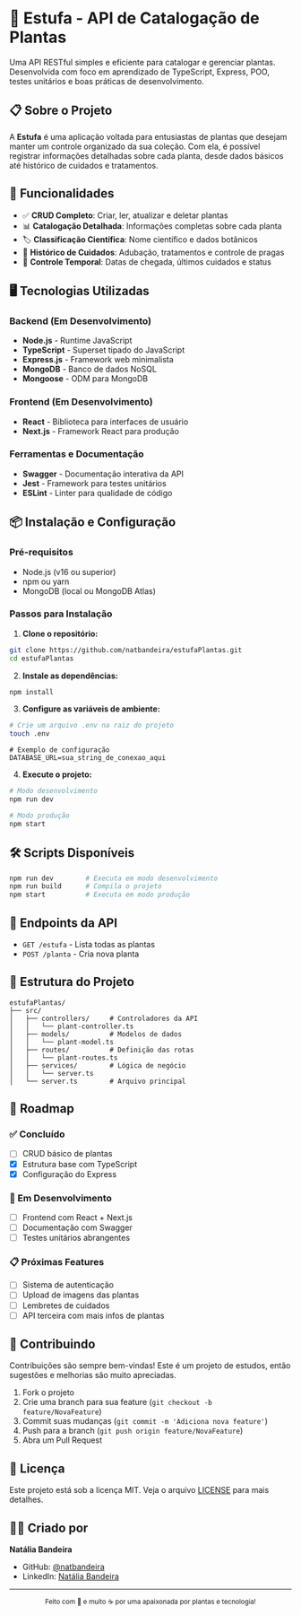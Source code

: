 # 🌱 Estufa - API de Catalogação de Plantas

Uma API RESTful simples e eficiente para catalogar e gerenciar plantas. Desenvolvida com foco em aprendizado de TypeScript, Express, POO, testes unitários e boas práticas de desenvolvimento.

## 📋 Sobre o Projeto

A **Estufa** é uma aplicação voltada para entusiastas de plantas que desejam manter um controle organizado da sua coleção. Com ela, é possível registrar informações detalhadas sobre cada planta, desde dados básicos até histórico de cuidados e tratamentos.

## 🌿 Funcionalidades

- ✅ **CRUD Completo**: Criar, ler, atualizar e deletar plantas
- 📊 **Catalogação Detalhada**: Informações completas sobre cada planta
- 🏷️ **Classificação Científica**: Nome científico e dados botânicos
- 🌱 **Histórico de Cuidados**: Adubação, tratamentos e controle de pragas
- 📅 **Controle Temporal**: Datas de chegada, últimos cuidados e status

## 🖥️ Tecnologias Utilizadas

### Backend (Em Desenvolvimento)
- **Node.js** - Runtime JavaScript
- **TypeScript** - Superset tipado do JavaScript
- **Express.js** - Framework web minimalista
- **MongoDB** - Banco de dados NoSQL
- **Mongoose** - ODM para MongoDB

### Frontend (Em Desenvolvimento)
- **React** - Biblioteca para interfaces de usuário
- **Next.js** - Framework React para produção

### Ferramentas e Documentação
- **Swagger** - Documentação interativa da API
- **Jest** - Framework para testes unitários
- **ESLint** - Linter para qualidade de código

## 📦 Instalação e Configuração

### Pré-requisitos
- Node.js (v16 ou superior)
- npm ou yarn
- MongoDB (local ou MongoDB Atlas)

### Passos para Instalação

1. **Clone o repositório:**
```bash
git clone https://github.com/natbandeira/estufaPlantas.git
cd estufaPlantas
```

2. **Instale as dependências:**
```bash
npm install
```

3. **Configure as variáveis de ambiente:**
```bash
# Crie um arquivo .env na raiz do projeto
touch .env
```

```env
# Exemplo de configuração
DATABASE_URL=sua_string_de_conexao_aqui
```

4. **Execute o projeto:**
```bash
# Modo desenvolvimento
npm run dev

# Modo produção
npm start
```

## 🛠️ Scripts Disponíveis

```bash
npm run dev        # Executa em modo desenvolvimento
npm run build      # Compila o projeto
npm start          # Executa em modo produção
```

## 📡 Endpoints da API

- `GET /estufa` - Lista todas as plantas
- `POST /planta` - Cria nova planta

## 📁 Estrutura do Projeto

```
estufaPlantas/
├── src/
│   ├── controllers/     # Controladores da API
│   │   └── plant-controller.ts
│   ├── models/          # Modelos de dados  
│   │   └── plant-model.ts
│   ├── routes/          # Definição das rotas
│   │   └── plant-routes.ts
│   ├── services/        # Lógica de negócio
│   │   └── server.ts
│   └── server.ts        # Arquivo principal
```

## 🎯 Roadmap

### ✅ Concluído
- [ ] CRUD básico de plantas
- [x] Estrutura base com TypeScript
- [x] Configuração do Express

### 🚧 Em Desenvolvimento
- [ ] Frontend com React + Next.js
- [ ] Documentação com Swagger
- [ ] Testes unitários abrangentes

### 📋 Próximas Features
- [ ] Sistema de autenticação
- [ ] Upload de imagens das plantas
- [ ] Lembretes de cuidados
- [ ] API terceira com mais infos de plantas

## 🤝 Contribuindo

Contribuições são sempre bem-vindas! Este é um projeto de estudos, então sugestões e melhorias são muito apreciadas.

1. Fork o projeto
2. Crie uma branch para sua feature (`git checkout -b feature/NovaFeature`)
3. Commit suas mudanças (`git commit -m 'Adiciona nova feature'`)
4. Push para a branch (`git push origin feature/NovaFeature`)
5. Abra um Pull Request

## 📝 Licença

Este projeto está sob a licença MIT. Veja o arquivo [LICENSE](LICENSE) para mais detalhes.

## 👩‍💻 Criado por

**Natália Bandeira**
- GitHub: [@natbandeira](https://github.com/natbandeira)
- LinkedIn: [Natália Bandeira](https://linkedin.com/in/nataliabandeira)

---

<div align="center">
  <sub>Feito com 💚 e muito ☕ por uma apaixonada por plantas e tecnologia!</sub>
</div>